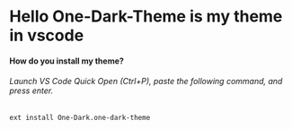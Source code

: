 # Hello One-Dark-Theme is my theme in vscode 

#### How do you install my theme?
###### Launch VS Code Quick Open (Ctrl+P), paste the following command, and press enter.
    ext install One-Dark.one-dark-theme
